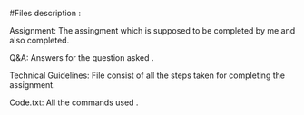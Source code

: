 #Files description : 

Assignment: The assingment which is supposed to be completed by me and also completed.

Q&A: Answers for the question asked .

Technical Guidelines: File consist of all the steps taken for completing the assignment.

Code.txt: All the commands used .
